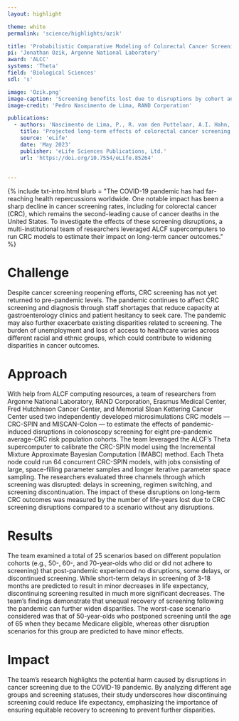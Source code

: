 ```yaml
---
layout: highlight

theme: white
permalink: 'science/highlights/ozik'

title: 'Probabilistic Comparative Modeling of Colorectal Cancer Screening Strategies'
pi: 'Jonathan Ozik, Argonne National Laboratory'
award: 'ALCC'
systems: 'Theta'
field: 'Biological Sciences'
sdl: 's'

image: 'Ozik.png' 
image-caption: 'Screening benefits lost due to disruptions by cohort and scenario for two microsimulation models and for unscreened (U60), colonoscopy screening-adherent (C60), and fecal immunochemical test screening-adherent (F60) 60-year-olds.'
image-credit: 'Pedro Nascimento de Lima, RAND Corporation'

publications:
  - authors: 'Nascimento de Lima, P., R. van den Puttelaar, A.I. Hahn, M. Harlass, N. Collier, J. Ozik, A.G. Zauber, I. Lansdorp-Vogelaar, and C.M. Rutter'
    title: 'Projected long-term effects of colorectal cancer screening disruptions following the COVID-19 pandemic'
    source: 'eLife'
    date: 'May 2023'
    publisher: 'eLife Sciences Publications, Ltd.'
    url: 'https://doi.org/10.7554/eLife.85264'
    
    
---
```


{% include txt-intro.html 
    blurb = "The COVID-19 pandemic has had far-reaching health repercussions worldwide. One notable impact has been a sharp decline in cancer screening rates, including for colorectal cancer (CRC), which remains the second-leading cause of cancer deaths in the United States. To investigate the effects of these screening disruptions, a multi-institutional team of researchers leveraged ALCF supercomputers to run CRC models to estimate their impact on long-term cancer outcomes."
%}



# Challenge

Despite cancer screening reopening efforts, CRC screening has not yet returned to pre-pandemic levels. The pandemic continues to affect CRC screening and diagnosis through staff shortages that reduce capacity at gastroenterology clinics and patient hesitancy to seek care. The pandemic may also further exacerbate existing disparities related to screening. The burden of unemployment and loss of access to healthcare varies across different racial and ethnic groups, which could contribute to widening disparities in cancer outcomes.

# Approach

With help from ALCF computing resources, a team of researchers from Argonne National Laboratory, RAND Corporation, Erasmus Medical Center, Fred Hutchinson Cancer Center, and Memorial Sloan Kettering Cancer Center used two independently developed microsimulations CRC models — CRC-SPIN and MISCAN-Colon — to estimate the effects of pandemic-induced disruptions in colonoscopy screening for eight pre-pandemic average-CRC risk population cohorts. The team leveraged the ALCF’s Theta supercomputer to calibrate the CRC-SPIN model using the Incremental Mixture Approximate Bayesian Computation (IMABC) method. Each Theta node could run 64 concurrent CRC-SPIN models, with jobs consisting of large, space-filling parameter samples and longer iterative parameter space sampling. The researchers evaluated three channels through which screening was disrupted: delays in screening, regimen switching, and screening discontinuation. The impact of these disruptions on long-term CRC outcomes was measured by the number of life-years lost due to CRC screening disruptions compared to a scenario without any disruptions.

# Results

The team examined a total of 25 scenarios based on different population cohorts (e.g., 50-, 60-, and 70-year-olds who did or did not adhere to screening) that post-pandemic experienced no disruptions, some delays, or discontinued screening. While short-term delays in screening of 3-18 months are predicted to result in minor decreases in life expectancy, discontinuing screening resulted in much more significant decreases. The team’s findings demonstrate that unequal recovery of screening following the pandemic can further widen disparities. The worst-case scenario considered was that of 50-year-olds who postponed screening until the age of 65 when they became Medicare eligible, whereas other disruption scenarios for this group are predicted to have minor effects.



# Impact

The team’s research highlights the potential harm caused by disruptions in cancer screening due to the COVID-19 pandemic. By analyzing different age groups and screening statuses, their study underscores how discontinuing screening could reduce life expectancy, emphasizing the importance of ensuring equitable recovery to screening to prevent further disparities.
